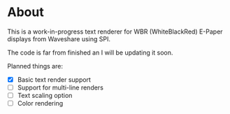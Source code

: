# About
This is a work-in-progress text renderer for WBR (WhiteBlackRed) E-Paper displays from Waveshare using SPI.

The code is far from finished an I will be updating it soon.

Planned things are:

- [x] Basic text render support
- [ ] Support for multi-line renders
- [ ] Text scaling option
- [ ] Color rendering
